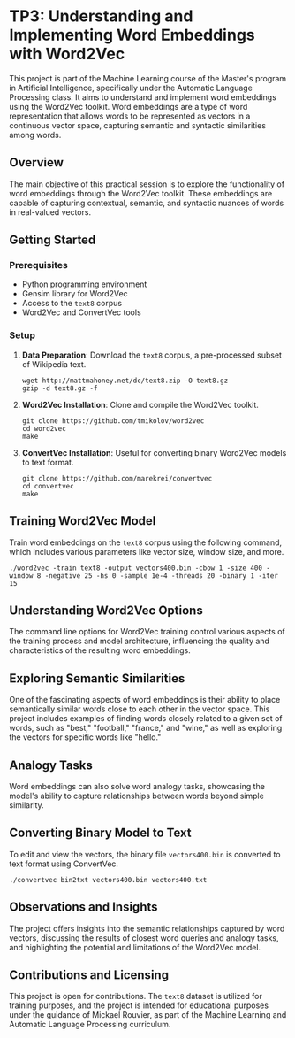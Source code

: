 
# TP3: Understanding and Implementing Word Embeddings with Word2Vec

This project is part of the Machine Learning course of the Master's program in Artificial Intelligence, specifically under the Automatic Language Processing class. It aims to understand and implement word embeddings using the Word2Vec toolkit. Word embeddings are a type of word representation that allows words to be represented as vectors in a continuous vector space, capturing semantic and syntactic similarities among words.

## Overview

The main objective of this practical session is to explore the functionality of word embeddings through the Word2Vec toolkit. These embeddings are capable of capturing contextual, semantic, and syntactic nuances of words in real-valued vectors.

## Getting Started

### Prerequisites

- Python programming environment
- Gensim library for Word2Vec
- Access to the `text8` corpus
- Word2Vec and ConvertVec tools

### Setup

1. **Data Preparation**: Download the `text8` corpus, a pre-processed subset of Wikipedia text.

   ```
   wget http://mattmahoney.net/dc/text8.zip -O text8.gz
   gzip -d text8.gz -f
   ```

2. **Word2Vec Installation**: Clone and compile the Word2Vec toolkit.

   ```
   git clone https://github.com/tmikolov/word2vec
   cd word2vec
   make
   ```

3. **ConvertVec Installation**: Useful for converting binary Word2Vec models to text format.

   ```
   git clone https://github.com/marekrei/convertvec
   cd convertvec
   make
   ```

## Training Word2Vec Model

Train word embeddings on the `text8` corpus using the following command, which includes various parameters like vector size, window size, and more.

```
./word2vec -train text8 -output vectors400.bin -cbow 1 -size 400 -window 8 -negative 25 -hs 0 -sample 1e-4 -threads 20 -binary 1 -iter 15
```

## Understanding Word2Vec Options

The command line options for Word2Vec training control various aspects of the training process and model architecture, influencing the quality and characteristics of the resulting word embeddings.

## Exploring Semantic Similarities

One of the fascinating aspects of word embeddings is their ability to place semantically similar words close to each other in the vector space. This project includes examples of finding words closely related to a given set of words, such as "best," "football," "france," and "wine," as well as exploring the vectors for specific words like "hello."

## Analogy Tasks

Word embeddings can also solve word analogy tasks, showcasing the model's ability to capture relationships between words beyond simple similarity.

## Converting Binary Model to Text

To edit and view the vectors, the binary file `vectors400.bin` is converted to text format using ConvertVec.

```
./convertvec bin2txt vectors400.bin vectors400.txt
```

## Observations and Insights

The project offers insights into the semantic relationships captured by word vectors, discussing the results of closest word queries and analogy tasks, and highlighting the potential and limitations of the Word2Vec model.

## Contributions and Licensing

This project is open for contributions. The `text8` dataset is utilized for training purposes, and the project is intended for educational purposes under the guidance of Mickael Rouvier, as part of the Machine Learning and Automatic Language Processing curriculum.
